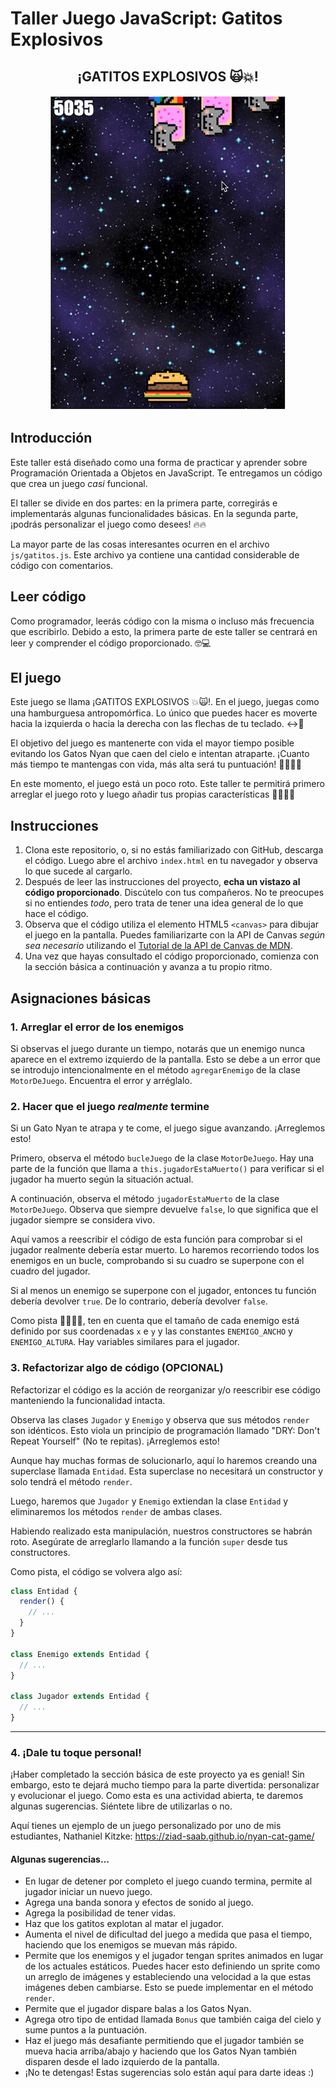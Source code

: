 # Taller Juego JavaScript: Gatitos Explosivos

<h2 align="center">¡GATITOS EXPLOSIVOS 🙀💥!</h2>
<p align="center"><img src="captura.gif"></p>

## Introducción
Este taller está diseñado como una forma de practicar y aprender sobre Programación Orientada a Objetos en JavaScript. Te entregamos un código que crea un juego _casi_ funcional.

El taller se divide en dos partes: en la primera parte, corregirás e implementarás algunas funcionalidades básicas. En la segunda parte, ¡podrás personalizar el juego como desees! 🔥🔥

La mayor parte de las cosas interesantes ocurren en el archivo `js/gatitos.js`. Este archivo ya contiene una cantidad considerable de código con comentarios.

## Leer código
Como programador, leerás código con la misma o incluso más frecuencia que escribirlo. Debido a esto, la primera parte de este taller se centrará en leer y comprender el código proporcionado. 🤓💻

## El juego
Este juego se llama ¡GATITOS EXPLOSIVOS 💥🙀!. En el juego, juegas como una hamburguesa antropomórfica. Lo único que puedes hacer es moverte hacia la izquierda o hacia la derecha con las flechas de tu teclado. ↔️🍔

El objetivo del juego es mantenerte con vida el mayor tiempo posible evitando los Gatos Nyan que caen del cielo e intentan atraparte. ¡Cuanto más tiempo te mantengas con vida, más alta será tu puntuación! 💪🏻🙌🏻

En este momento, el juego está un poco roto. Este taller te permitirá primero arreglar el juego roto y luego añadir tus propias características 🚀👨🏻‍🚀

## Instrucciones

1. Clona este repositorio, o, si no estás familiarizado con GitHub, descarga el código. Luego abre el archivo `index.html` en tu navegador y observa lo que sucede al cargarlo.
2. Después de leer las instrucciones del proyecto, **echa un vistazo al código proporcionado**. Discútelo con tus compañeros. No te preocupes si no entiendes *todo*, pero trata de tener una idea general de lo que hace el código.
3. Observa que el código utiliza el elemento HTML5 `<canvas>` para dibujar el juego en la pantalla. Puedes familiarizarte con la API de Canvas *según sea necesario* utilizando el [Tutorial de la API de Canvas de MDN](https://developer.mozilla.org/es/docs/Web/API/Canvas_API/Tutorial).
4. Una vez que hayas consultado el código proporcionado, comienza con la sección básica a continuación y avanza a tu propio ritmo.

## Asignaciones básicas

### 1. Arreglar el error de los enemigos
Si observas el juego durante un tiempo, notarás que un enemigo nunca aparece en el extremo izquierdo de la pantalla. Esto se debe a un error que se introdujo intencionalmente en el método `agregarEnemigo` de la clase `MotorDeJuego`. Encuentra el error y arréglalo.

### 2. Hacer que el juego *realmente* termine
Si un Gato Nyan te atrapa y te come, el juego sigue avanzando. ¡Arreglemos esto!

Primero, observa el método `bucleJuego` de la clase `MotorDeJuego`. Hay una parte de la función que llama a `this.jugadorEstaMuerto()` para verificar si el jugador ha muerto según la situación actual.

A continuación, observa el método `jugadorEstaMuerto` de la clase `MotorDeJuego`. Observa que siempre devuelve `false`, lo que significa que el jugador siempre se considera vivo.

Aquí vamos a reescribir el código de esta función para comprobar si el jugador realmente debería estar muerto. Lo haremos recorriendo todos los enemigos en un bucle, comprobando si su cuadro se superpone con el cuadro del jugador.

Si al menos un enemigo se superpone con el jugador, entonces tu función debería devolver `true`. De lo contrario, debería devolver `false`.

Como pista 🕵🏻‍♂️🔎, ten en cuenta que el tamaño de cada enemigo está definido por sus coordenadas `x` e `y` y las constantes `ENEMIGO_ANCHO` y `ENEMIGO_ALTURA`. Hay variables similares para el jugador.

### 3. Refactorizar algo de código (OPCIONAL)
Refactorizar el código es la acción de reorganizar y/o reescribir ese código manteniendo la funcionalidad intacta.

Observa las clases `Jugador` y `Enemigo` y observa que sus métodos `render` son idénticos. Esto viola un principio de programación llamado "DRY: Don't Repeat Yourself" (No te repitas). ¡Arreglemos esto!

Aunque hay muchas formas de solucionarlo, aquí lo haremos creando una superclase llamada `Entidad`. Esta superclase no necesitará un constructor y solo tendrá el método `render`.

Luego, haremos que `Jugador` y `Enemigo` extiendan la clase `Entidad` y eliminaremos los métodos `render` de ambas clases.

Habiendo realizado esta manipulación, nuestros constructores se habrán roto. Asegúrate de arreglarlo llamando a la función `super` desde tus constructores.

Como pista, el código se volvera algo así:

```js
class Entidad {
  render() {
    // ...
  }
}

class Enemigo extends Entidad {
  // ...
}

class Jugador extends Entidad {
  // ...
}
```

---

### 4. ¡Dale tu toque personal!

¡Haber completado la sección básica de este proyecto ya es genial! Sin embargo, esto te dejará mucho tiempo para la parte divertida: personalizar y evolucionar el juego. Como esta es una actividad abierta, te daremos algunas sugerencias. Siéntete libre de utilizarlas o no.

Aquí tienes un ejemplo de un juego personalizado por uno de mis estudiantes, Nathaniel Kitzke: https://ziad-saab.github.io/nyan-cat-game/

#### Algunas sugerencias...

* En lugar de detener por completo el juego cuando termina, permite al jugador iniciar un nuevo juego.
* Agrega una banda sonora y efectos de sonido al juego.
* Agrega la posibilidad de tener vidas.
* Haz que los gatitos explotan al matar el jugador.
* Aumenta el nivel de dificultad del juego a medida que pasa el tiempo, haciendo que los enemigos se muevan más rápido.
* Permite que los enemigos y el jugador tengan sprites animados en lugar de los actuales estáticos. Puedes hacer esto definiendo un sprite como un arreglo de imágenes y estableciendo una velocidad a la que estas imágenes deben cambiarse. Esto se puede implementar en el método `render`.
* Permite que el jugador dispare balas a los Gatos Nyan.
* Agrega otro tipo de entidad llamada `Bonus` que también caiga del cielo y sume puntos a la puntuación.
* Haz el juego más desafiante permitiendo que el jugador también se mueva hacia arriba/abajo y haciendo que los Gatos Nyan también disparen desde el lado izquierdo de la pantalla.
* ¡No te detengas! Estas sugerencias solo están aquí para darte ideas :)